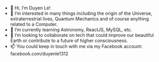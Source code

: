 - 👋 Hi, I’m Duyen Le!
- 👀 I’m interested in many things including the origin of the Universe, extraterrestrial lives, Quantum Mechanics and of course anything related to a Computer. 
- 🌱 I’m currently learning Astronomy, ReactJS, MySQL, etc.
- 💞️ I’m looking to collaborate on tech that could improve our beautiful Earth or contribute to a future of higher consciousness.
- 📫 You could keep in touch with me via my Facebook account: facebook.com/duyenle1312

<!---
duyenlnmd/duyenlnmd is a ✨ special ✨ repository because its `README.md` (this file) appears on your GitHub profile.
You can click the Preview link to take a look at your changes.
--->
